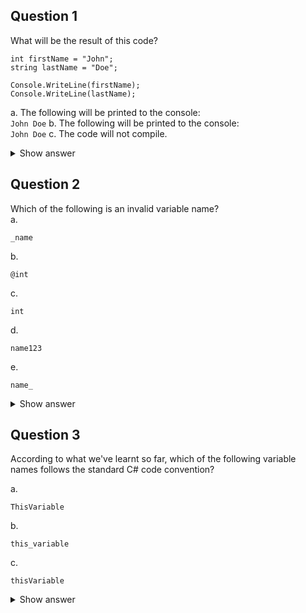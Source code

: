 ## Question 1
What will be the result of this code?<br>
```
int firstName = "John";
string lastName = "Doe";

Console.WriteLine(firstName);
Console.WriteLine(lastName);
```
a. The following will be printed to the console:<br>
	```
	John Doe
	```
b. The following will be printed to the console:<br>
	```
	John
	Doe
	```
c. The code will not compile.

<details>
	<summary>Show answer</summary>
	<strong>Correct answer:</strong> c
</details>

## Question 2
Which of the following is an invalid variable name?<br>
a. 
```
_name
```
b. 
```
@int
```
c. 
```
int
```
d. 
```
name123
```
e. 
```
name_
```

<details>
	<summary>Show answer</summary>
	<strong>Correct answer:</strong> c
</details>

## Question 3
According to what we've learnt so far, which of the 
following variable names follows the standard C# code 
convention?<br>

a. 
```
ThisVariable
```
b.
```
this_variable
```
c.
```
thisVariable
```
<details>
	<summary>Show answer</summary>
	<strong>Correct answer:</strong> c
</details>
